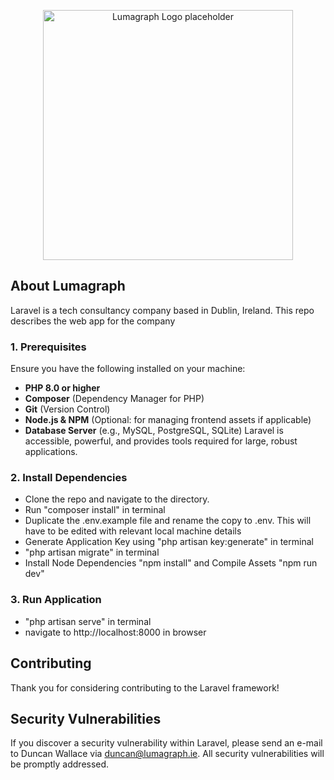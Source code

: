<p align="center"><a href="https://lumagraph.ie" target="_blank"><img src="https://upload.wikimedia.org/wikipedia/commons/8/84/Light_bulb_icon_red.svg" width="400" alt="Lumagraph Logo placeholder"></a></p>


## About Lumagraph

Laravel is a tech consultancy company based in Dublin, Ireland. This repo describes the web app for the company 

### 1. Prerequisites

Ensure you have the following installed on your machine:

- **PHP 8.0 or higher**
- **Composer** (Dependency Manager for PHP)
- **Git** (Version Control)
- **Node.js & NPM** (Optional: for managing frontend assets if applicable)
- **Database Server** (e.g., MySQL, PostgreSQL, SQLite)
Laravel is accessible, powerful, and provides tools required for large, robust applications.

### 2. Install Dependencies

- Clone the repo and navigate to the directory.
- Run "composer install" in terminal
- Duplicate the .env.example file and rename the copy to .env. This will have to be edited with relevant local machine details
- Generate Application Key using "php artisan key:generate" in terminal
- "php artisan migrate" in terminal
- Install Node Dependencies "npm install" and Compile Assets "npm run dev"

### 3. Run Application

- "php artisan serve" in terminal
- navigate to http://localhost:8000 in browser


## Contributing

Thank you for considering contributing to the Laravel framework!


## Security Vulnerabilities

If you discover a security vulnerability within Laravel, please send an e-mail to Duncan Wallace via [duncan@lumagraph.ie](mailto:duncan@lumagraph.ie). All security vulnerabilities will be promptly addressed.

